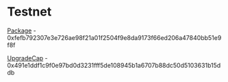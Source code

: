 # Testnet

[Package](https://testnet.suivision.xyz/package/0xfefb792307e3e726ae98f21a01f2504f9e8da9173f66ed206a47840bb51e9f8f) - 0xfefb792307e3e726ae98f21a01f2504f9e8da9173f66ed206a47840bb51e9f8f

[UpgradeCap](https://testnet.suivision.xyz/object/0x491e1ddf1c9f0e97bd0d3231fff5de108945b1a6707b88dc50d5103631b15ddb) - 0x491e1ddf1c9f0e97bd0d3231fff5de108945b1a6707b88dc50d5103631b15ddb
